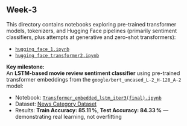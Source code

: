 ## Week‑3

This directory contains notebooks exploring pre-trained transformer models, tokenizers, and Hugging Face pipelines (primarily sentiment classifiers, plus attempts at generative and zero-shot transformers):

- [`hugging_face_1.ipynb`](hugging_face_1.ipynb)  
- [`hugging_face_transformer2.ipynb`](hugging_face_transformer2.ipynb)

**Key milestone:**  
An **LSTM-based movie review sentiment classifier** using pre-trained transformer embeddings from the `google/bert_uncased_L-2_H-128_A-2` model:

- Notebook: [`Transformer_embedded_lstm_iter3(final).ipynb`](Transformer_embedded_lstm_iter3(final).ipynb)  
- Dataset: [News Category Dataset](https://www.kaggle.com/datasets/rmisra/news-category-dataset)  
- Results: **Train Accuracy: 85.11 %**, **Test Accuracy: 84.33 %** — demonstrating real learning, not overfitting  
